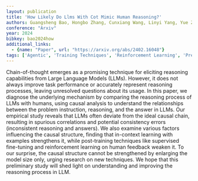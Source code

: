```yaml
---
layout: publication
title: 'How Likely Do Llms With Cot Mimic Human Reasoning?'
authors: Guangsheng Bao, Hongbo Zhang, Cunxiang Wang, Linyi Yang, Yue Zhang
conference: "Arxiv"
year: 2024
bibkey: bao2024how
additional_links:
  - {name: "Paper", url: "https://arxiv.org/abs/2402.16048"}
tags: ['Agentic', 'Training Techniques', 'Reinforcement Learning', 'Pretraining Methods', 'Fine-Tuning', 'Prompting', 'In-Context Learning']
---
```

Chain-of-thought emerges as a promising technique for eliciting reasoning
capabilities from Large Language Models (LLMs). However, it does not always
improve task performance or accurately represent reasoning processes, leaving
unresolved questions about its usage. In this paper, we diagnose the underlying
mechanism by comparing the reasoning process of LLMs with humans, using causal
analysis to understand the relationships between the problem instruction,
reasoning, and the answer in LLMs. Our empirical study reveals that LLMs often
deviate from the ideal causal chain, resulting in spurious correlations and
potential consistency errors (inconsistent reasoning and answers). We also
examine various factors influencing the causal structure, finding that
in-context learning with examples strengthens it, while post-training
techniques like supervised fine-tuning and reinforcement learning on human
feedback weaken it. To our surprise, the causal structure cannot be
strengthened by enlarging the model size only, urging research on new
techniques. We hope that this preliminary study will shed light on
understanding and improving the reasoning process in LLM.
